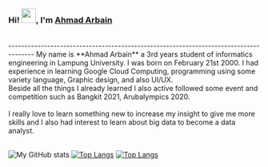 ### Hi! <img src="https://github.com/TheDudeThatCode/TheDudeThatCode/blob/master/Assets/Hi.gif" width="29px">, I'm [Ahmad Arbain](https://www.linkedin.com/in/ahmad-arbain-33201b1bb/) 
</br>
--------------------------------------------------------------------------------------
My name is **Ahmad Arbain** a 3rd years student of informatics engineering in Lampung University. I was born on February 21st 2000. I had experience in learning Google Cloud Computing, programming using some variety language, Graphic design, and also UI/UX. <br> 
Beside all the things I already learned I also active followed some event and competition such as Bangkit 2021, Arubalympics 2020. 
<br><br>I really love to learn something new to increase my insight to give me more skills and I also had interest to learn about big data to become a data analyst.<br><br> 


![My GitHub stats](https://github-readme-stats.vercel.app/api?username=ahmadarbain&show_icons=true)
[![Top Langs](https://github-readme-stats.vercel.app/api/top-langs/?username=ahmadarbain&langs_count=8)](https://github.com/ahmadarbain/Frontend-Search_Meal)
[![Top Langs](https://github-readme-stats.vercel.app/api/top-langs/?username=ahmadarbain&layout=compact)](https://github.com/ahmadarbain/Frontend-Search_Meal)
